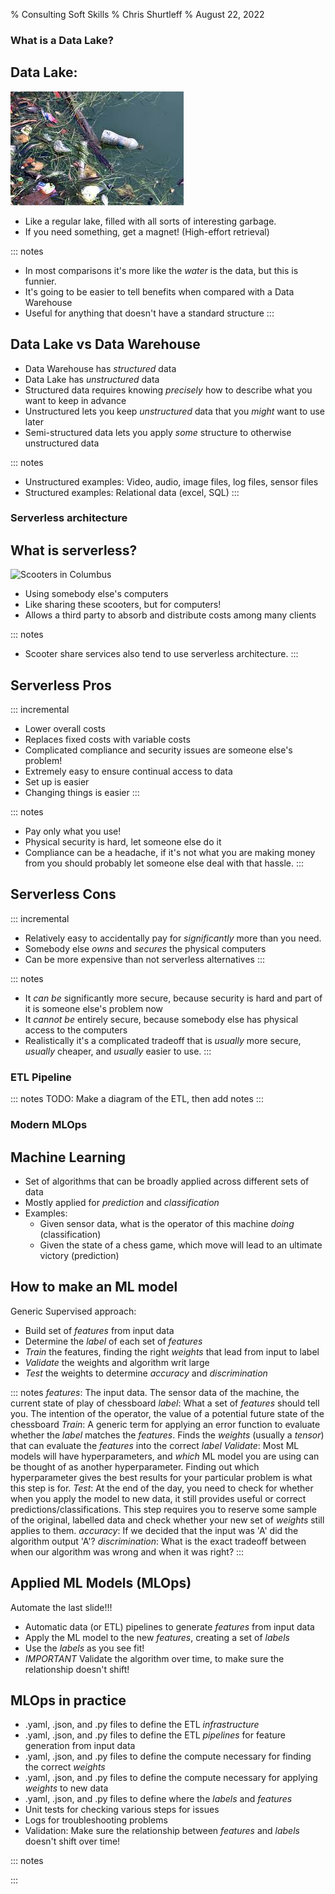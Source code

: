 % Consulting Soft Skills
% Chris Shurtleff
% August 22, 2022

### What is a Data Lake?

## Data Lake:

![Trash under lake Erie](slide_images/lake_trash_erie.jpeg)

- Like a regular lake, filled with all sorts of interesting garbage.
- If you need something, get a magnet! (High-effort retrieval)

::: notes
- In most comparisons it's more like the _water_ is the data, but this is funnier.
- It's going to be easier to tell benefits when compared with a Data Warehouse
- Useful for anything that doesn't have a standard structure
:::

## Data Lake vs Data Warehouse

- Data Warehouse has _structured_ data
- Data Lake has _unstructured_ data
- Structured data requires knowing _precisely_ how to describe what you want to keep in advance
- Unstructured lets you keep _unstructured_ data that you _might_ want to use later
- Semi-structured data lets you apply _some_ structure to otherwise unstructured data

::: notes
- Unstructured examples:
    Video, audio, image files, log files, sensor files
- Structured examples:
    Relational data (excel, SQL)
:::

### Serverless architecture

## What is serverless?

![Scooters in Columbus](slide_images/Columbus_electric_scooters.jpeg)

- Using somebody else's computers
- Like sharing these scooters, but for computers!
- Allows a third party to absorb and distribute costs among many clients

::: notes
- Scooter share services also tend to use serverless architecture.
:::

## Serverless Pros

::: incremental
- Lower overall costs
- Replaces fixed costs with variable costs
- Complicated compliance and security issues are someone else's problem!
- Extremely easy to ensure continual access to data
- Set up is easier
- Changing things is easier
:::

::: notes
- Pay only what you use!
- Physical security is hard, let someone else do it
- Compliance can be a headache, if it's not what you are making money from you should probably let someone else deal with that hassle.
:::

## Serverless Cons

::: incremental
- Relatively easy to accidentally pay for _significantly_ more than you need.
- Somebody else _owns_ and _secures_ the physical computers
- Can be more expensive than not serverless alternatives
:::

::: notes
- It _can be_ significantly more secure, because security is hard and part of it is someone else's problem now
- It _cannot be_ entirely secure, because somebody else has physical access to the computers
- Realistically it's a complicated tradeoff that is _usually_ more secure, _usually_ cheaper, and _usually_ easier to use.
:::

### ETL Pipeline

::: notes
TODO: Make a diagram of the ETL, then add notes
:::

### Modern MLOps

## Machine Learning
- Set of algorithms that can be broadly applied across different sets of data
- Mostly applied for _prediction_ and _classification_
- Examples:
    - Given sensor data, what is the operator of this machine _doing_ (classification)
    - Given the state of a chess game, which move will lead to an ultimate victory (prediction)

## How to make an ML model
Generic Supervised approach:
- Build set of _features_ from input data
- Determine the _label_ of each set of _features_
- _Train_ the features, finding the right _weights_ that lead from input to label
- _Validate_ the weights and algorithm writ large
- _Test_ the weights to determine _accuracy_ and _discrimination_

::: notes
_features_: The input data. The sensor data of the machine, the current state of play of chessboard
_label_: What a set of _features_ should tell you. The intention of the operator, the value of a potential future state of the chessboard
_Train_: A generic term for applying an error function to evaluate whether the _label_ matches the _features_. Finds the _weights_ (usually a _tensor_) that can evaluate the _features_ into the correct _label_
_Validate_: Most ML models will have hyperparameters, and _which_ ML model you are using can be thought of as another hyperparameter. Finding out which hyperparameter gives the best results for your particular problem is what this step is for.
_Test_: At the end of the day, you need to check for whether when you apply the model to new data, it still provides useful or correct predictions/classifications. This step requires you to reserve some sample of the original, labelled data and check whether your new set of _weights_ still applies to them.
_accuracy_: If we decided that the input was 'A' did the algorithm output 'A'?
_discrimination_: What is the exact tradeoff between when our algorithm was wrong and when it was right?
:::

## Applied ML Models (MLOps)
Automate the last slide!!!
- Automatic data (or ETL) pipelines to generate _features_ from input data
- Apply the ML model to the new _features_, creating a set of _labels_
- Use the _labels_ as you see fit!
- *IMPORTANT* Validate the algorithm over time, to make sure the relationship doesn't shift!

## MLOps in practice
- .yaml, .json, and .py files to define the ETL _infrastructure_
- .yaml, .json, and .py files to define the ETL _pipelines_ for feature generation from input data
- .yaml, .json, and .py files to define the compute necessary for finding the correct _weights_
- .yaml, .json, and .py files to define the compute necessary for applying _weights_ to new data
- .yaml, .json, and .py files to define where the _labels_ and _features_
- Unit tests for checking various steps for issues
- Logs for troubleshooting problems
- Validation: Make sure the relationship between _features_ and _labels_ doesn't shift over time!

::: notes

:::
